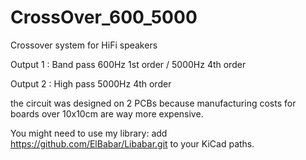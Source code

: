 # CrossOver_600_5000
Crossover system for HiFi speakers

Output 1 :
Band pass 600Hz 1st order / 5000Hz 4th order

Output 2 : 
High pass 5000Hz 4th order

the circuit was designed on 2 PCBs because manufacturing costs for boards over 10x10cm are way more expensive.

You might need to use my library:
add https://github.com/ElBabar/Libabar.git
to your KiCad paths.
